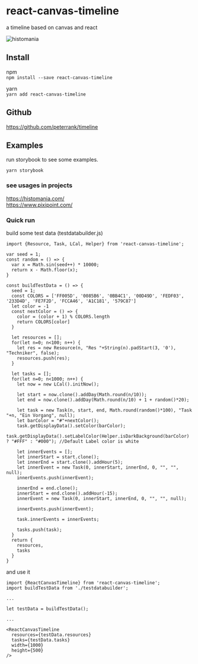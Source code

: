 # react-canvas-timeline
a timeline based on canvas and react


![histomania](./geschichte.gif)

## Install
npm  
```npm install --save react-canvas-timeline```

yarn  
```yarn add react-canvas-timeline```

## Github

https://github.com/peterrank/timeline

## Examples

run storybook to see some examples.
  
```yarn storybook```

### see usages in projects

https://histomania.com/  
https://www.pixipoint.com/  

### Quick run

build some test data (testdatabuilder.js)

```
import {Resource, Task, LCal, Helper} from 'react-canvas-timeline';

var seed = 1;
const random = () => {
  var x = Math.sin(seed++) * 10000;
  return x - Math.floor(x);
}

const buildTestData = () => {
  seed = 1;
  const COLORS = ['FF005D', '0085B6', '0BB4C1', '00D49D', 'FEDF03', '233D4D', 'FE7F2D', 'FCCA46', 'A1C181', '579C87']
  let color = -1
  const nextColor = () => {
    color = (color + 1) % COLORS.length
    return COLORS[color]
  }

  let resources = [];
  for(let n=0; n<100; n++) {
    let res = new Resource(n, "Res "+String(n).padStart(3, '0'), "Techniker", false);
    resources.push(res);
  }

  let tasks = [];
  for(let n=0; n<1000; n++) {
    let now = new LCal().initNow();

    let start = now.clone().addDay(Math.round(n/10));
    let end = now.clone().addDay(Math.round(n/10) + 1 + random()*20);

    let task = new Task(n, start, end, Math.round(random()*100), "Task "+n, "Ein Vorgang", null);
    let barColor = "#"+nextColor();
    task.getDisplayData().setColor(barColor);
    task.getDisplayData().setLabelColor(Helper.isDarkBackground(barColor) ? "#FFF" : "#000"); //Default Label color is white

    let innerEvents = [];
    let innerStart = start.clone();
    let innerEnd = start.clone().addHour(5);
    let innerEvent = new Task(0, innerStart, innerEnd, 0, "", "", null);
    innerEvents.push(innerEvent);

    innerEnd = end.clone();
    innerStart = end.clone().addHour(-15);
    innerEvent = new Task(0, innerStart, innerEnd, 0, "", "", null);

    innerEvents.push(innerEvent);

    task.innerEvents = innerEvents;

    tasks.push(task);
  }
  return {
    resources,
    tasks
  }
}
```

and use it

```
import {ReactCanvasTimeline} from 'react-canvas-timeline';
import buildTestData from './testdatabuilder';

...

let testData = buildTestData();

...

<ReactCanvasTimeline
  resources={testData.resources}
  tasks={testData.tasks}
  width={1000}
  height={500}
/>
```